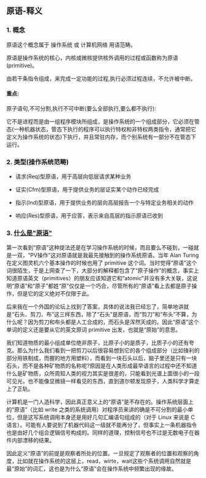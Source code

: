 ## 原语-释义

### 1. 概念
原语这个概念属于 操作系统 或 计算机网络 用语范畴。

原语是操作系统的核心，内核或微核提供核外调用的过程或函数称为原语(primitive)。

由若干条指令组成，来完成一定功能的过程,执行必须过程连续，不允许被中断。

#### 重点:

原子语句,不可分割,执行不可中断(要么全部执行,要么都不执行):

它不是进程而是由一组程序模块所组成，是操作系统的一个组成部分，它必须在管态(一种机器状态，管态下执行的程序可以执行特权和非特权两类指令，通常把它定义为操作系统的状态)下执行，并且常驻内存，而个别系统有一部分不在管态下运行。

### 2. 类型(操作系统范畴)
* 请求(Req)型原语，用于高层向低层请求某种业务

* 证实(Cfm)型原语，用于提供业务的层证实某个动作已经完成

* 指示(Ind)型原语，用于提供业务的层向高层报告一个与特定业务相关的动作

* 响应(Res)型原语，用于应答，表示来自高层的指示原语已收到


### 3. [什么是"原语"](https://www.cnblogs.com/hualalasummer/p/3704225.html)

第一次看到“原语”这种提法还是在学习操作系统的时候，而且要么不碰到，一碰就是一双，“PV操作”这对原语就是我最先接触到的操作系统原语。当年 Alan Turing 在定义图灵机六个基本操作的时候也用了 primitive 这个词。当时觉得“原语”这个词很陌生，于是上网查了一下，大部分的解释都包含了“原子操作”的概念，事实上知道原语英文（primitives）的朋友应该知道它和“atomic”并没有多大关联，这说明“原语”和“原子”都姓“原”仅仅是一个巧合，尽管所有的“原语”看上去都是原子操作，但是它的定义绝对不仅限于此。

后来我在一个外国的论坛上找到了答案，具体的说法我已经忘了，简单地讲就是“石头、剪刀、布”这三样东西，除了“石头”是原语，而“剪刀”和“布头”不算，为什么呢？因为剪刀和布头都是人工合成的，而石头是浑然天成的。因此“原语”这个单词的定义还是要从它的英文原词 primitive 出发，也就是“原始”的意思。

我们知道物质的最小组成单位绝非原子，比原子小的是质子，比质子小的还有夸克。那么为什么我们看到一把剪刀以后很容易想到它的各个组成部分（比如锋利的部分用铁制成，而握的地方用塑料），而看到一块石头以后，脑子里还是只有一块石头，而不是各种矿物质的名称呢?原因是在人类形成最早语言的过程中还不知道什么是矿物质，众所周知人类的视力其实是很差的，只能看到光谱上面很小的一段可见光，也不能像显微镜一样看见的东西，直到道尔顿发现原子，人类科学才算走上了正轨。

计算机是一门人造科学，因此真正意义上的“原语”是不存在的。操作系统层面上的“原语”（比如 write 之类的系统调用）对程序员来讲的确是不可分割的最小单位，但是这写系统调用本身还是用好几句汇编语句组成的（对于 Linux 来说是 C 语言）。可能有人要说到了机器代码这一级就不能再分了，但事实上一条机器指令也是由好几个组合逻辑信号构成的。同样的道理，控制信号也不过是无数电子在器件内部漂移的结果。

因此定义“原语”的前提是观察者所处的位置。一旦规定了观察者的位置和观察的角度，比如就在操作系统的这层上，read，wirte，wait这些个系统调用自然就是最“原始”的词汇，这也是为什么“原语”会在操作系统中频繁出现的缘故。